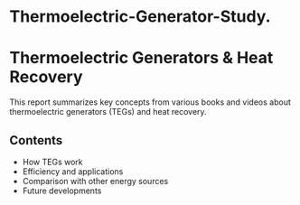 # Thermoelectric-Generator-Study.
# Thermoelectric Generators & Heat Recovery  
This report summarizes key concepts from various books and videos about thermoelectric generators (TEGs) and heat recovery.  
## Contents  
- How TEGs work  
- Efficiency and applications  
- Comparison with other energy sources  
- Future developments  
